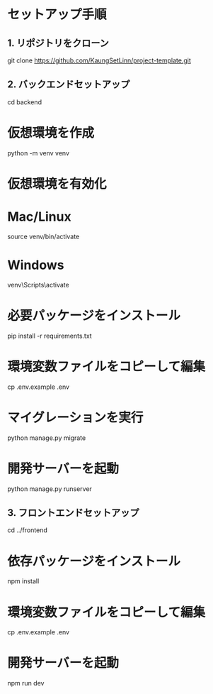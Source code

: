 # セットアップ手順

## 1. リポジトリをクローン
git clone https://github.com/KaungSetLinn/project-template.git

## 2. バックエンドセットアップ
cd backend

# 仮想環境を作成
python -m venv venv

# 仮想環境を有効化
# Mac/Linux
source venv/bin/activate
# Windows
venv\Scripts\activate

# 必要パッケージをインストール
pip install -r requirements.txt

# 環境変数ファイルをコピーして編集
cp .env.example .env

# マイグレーションを実行
python manage.py migrate

# 開発サーバーを起動
python manage.py runserver


## 3. フロントエンドセットアップ
cd ../frontend

# 依存パッケージをインストール
npm install

# 環境変数ファイルをコピーして編集
cp .env.example .env

# 開発サーバーを起動
npm run dev
